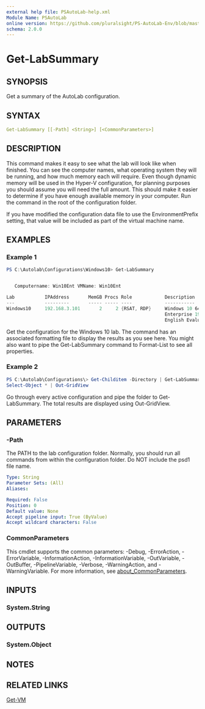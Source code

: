 ```yaml
---
external help file: PSAutoLab-help.xml
Module Name: PSAutoLab
online version: https://github.com/pluralsight/PS-AutoLab-Env/blob/master/docs/Get-LabSummary.md
schema: 2.0.0
---
```


# Get-LabSummary

## SYNOPSIS

Get a summary of the AutoLab configuration.

## SYNTAX

```yaml
Get-LabSummary [[-Path] <String>] [<CommonParameters>]
```

## DESCRIPTION

This command makes it easy to see what the lab will look like when finished. You can see the computer names, what operating system they will be running, and how much memory each will require. Even though dynamic memory will be used in the Hyper-V configuration, for planning purposes you should assume you will need the full amount. This should make it easier to determine if you have enough available memory in your computer. Run the command in the root of the configuration folder.

If you have modified the configuration data file to use the EnvironmentPrefix setting, that value will be included as part of the virtual machine name.

## EXAMPLES

### Example 1

```powershell
PS C:\Autolab\Configurations\Windows10> Get-LabSummary


   Computername: Win10Ent VMName: Win10Ent

Lab           IPAddress       MemGB Procs Role            Description
---           ---------       ----- ----- ----            -----------
Windows10     192.168.3.101       2     2 {RSAT, RDP}     Windows 10 64bit
                                                          Enterprise 1903
                                                          English Evaluation
```

Get the configuration for the Windows 10 lab. The command has an associated formatting file to display the results as you see here. You might also want to pipe the Get-LabSummary command to Format-List to see all properties.

### Example 2

```powershell
PS C:\Autolab\Configurations\> Get-Childitem -Directory | Get-LabSummary |
Select-Object * | Out-GridView
```

Go through every active configuration and pipe the folder to Get-LabSummary.
The total results are displayed using Out-GridView.

## PARAMETERS

### -Path

The PATH to the lab configuration folder. Normally, you should run all commands from within the configuration folder. Do NOT include the psd1 file name.

```yaml
Type: String
Parameter Sets: (All)
Aliases:

Required: False
Position: 0
Default value: None
Accept pipeline input: True (ByValue)
Accept wildcard characters: False
```

### CommonParameters

This cmdlet supports the common parameters: -Debug, -ErrorAction, -ErrorVariable, -InformationAction, -InformationVariable, -OutVariable, -OutBuffer, -PipelineVariable, -Verbose, -WarningAction, and -WarningVariable. For more information, see [about_CommonParameters](http://go.microsoft.com/fwlink/?LinkID=113216).

## INPUTS

### System.String

## OUTPUTS

### System.Object

## NOTES

## RELATED LINKS

[Get-VM]()
